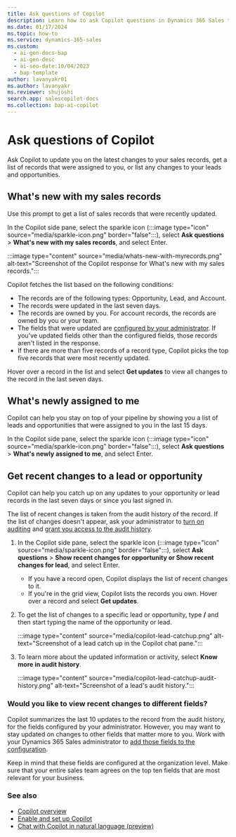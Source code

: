 ```yaml
---
title: Ask questions of Copilot
description: Learn how to ask Copilot questions in Dynamics 365 Sales to know what's new with your leads, opportunities, and accounts and new records are assigned to you.
ms.date: 01/17/2024
ms.topic: how-to
ms.service: dynamics-365-sales
ms.custom:
  - ai-gen-docs-bap
  - ai-gen-desc
  - ai-seo-date:10/04/2023
  - bap-template
author: lavanyakr01
ms.author: lavanyakr
ms.reviewer: shujoshi
search.app: salescopilot-docs
ms.collection: bap-ai-copilot
---
```


# Ask questions of Copilot

Ask Copilot to update you on the latest changes to your sales records, get a list of records that were assigned to you, or list any changes to your leads and opportunities.

## What's new with my sales records

Use this prompt to get a list of sales records that were recently updated.  

In the Copilot side pane, select the sparkle icon (:::image type="icon" source="media/sparkle-icon.png" border="false":::), select **Ask questions** > **What's new with my sales records**, and select Enter.

:::image type="content" source="media/whats-new-with-myrecords.png" alt-text="Screenshot of the Copilot response for What's new with my sales records.":::

Copilot fetches the list based on the following conditions:

- The records are of the following types: Opportunity, Lead, and Account.
- The records were updated in the last seven days.
- The records are owned by you. For account records, the records are owned by you or your team.
- The fields that were updated are [configured by your administrator](enable-setup-copilot.md#configure-fields-for-generating-whats-new-with-my-sales-records-list). If you've updated fields other than the configured fields, those records aren't listed in the response.
- If there are more than five records of a record type, Copilot picks the top five records that were most recently updated.

Hover over a record in the list and select **Get updates** to view all changes to the record in the last seven days.


## What's newly assigned to me

Copilot can help you stay on top of your pipeline by showing you a list of leads and opportunities that were assigned to you in the last 15 days.

In the Copilot side pane, select the sparkle icon (:::image type="icon" source="media/sparkle-icon.png" border="false":::), select **Ask questions** > **What's newly assigned to me**, and select Enter.

## Get recent changes to a lead or opportunity

Copilot can help you catch up on any updates to your opportunity or lead records in the last seven days or since you last signed in.

The list of recent changes is taken from the audit history of the record. If the list of changes doesn't appear, ask your administrator to [turn on auditing](enable-setup-copilot.md#turn-copilot-features-in-dynamics-365-apps-on-or-off) and [grant you access to the audit history](enable-setup-copilot.md#grant-audit-access-to-your-sellers).

1. In the Copilot side pane, select the sparkle icon (:::image type="icon" source="media/sparkle-icon.png" border="false":::), select **Ask questions** > **Show recent changes for opportunity or Show recent changes for lead**, and select Enter.

    - If you have a record open, Copilot displays the list of recent changes to it.
    - If you're in the grid view, Copilot lists the records you own. Hover over a record and select **Get updates**.

1. To get the list of changes to a specific lead or opportunity, type **/** and then start typing the name of the opportunity or lead.

    :::image type="content" source="media/copilot-lead-catchup.png" alt-text="Screenshot of a lead catch up in the Copilot chat pane.":::

1. To learn more about the updated information or activity, select **Know more in audit history**.

    :::image type="content" source="media/copilot-lead-catchup-audit-history.png" alt-text="Screenshot of a lead's audit history.":::

### Would you like to view recent changes to different fields?

Copilot summarizes the last 10 updates to the record from the audit history, for the fields configured by your administrator. However, you may want to stay updated on changes to other fields that matter more to you. Work with your Dynamics 365 Sales administrator to [add those fields to the configuration](enable-setup-copilot.md#configure-fields-for-generating-summaries-and-recent-changes-list).

Keep in mind that these fields are configured at the organization level. Make sure that your entire sales team agrees on the top ten fields that are most relevant for your business.

### See also

- [Copilot overview](copilot-overview.md)  
- [Enable and set up Copilot](enable-setup-copilot.md)  
- [Chat with Copilot in natural language (preview)](use-sales-copilot.md#chat-with-copilot-in-natural-language)